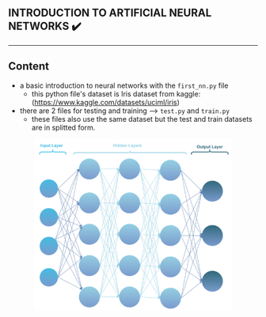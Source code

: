 ## INTRODUCTION TO ARTIFICIAL NEURAL NETWORKS :heavy_check_mark:

---

## Content
- a basic introduction to neural networks with the `first_nn.py` file
    - this python file's dataset is Iris dataset from kaggle: (https://www.kaggle.com/datasets/uciml/iris)
- there are 2 files for testing and training --> `test.py` and `train.py`
    - these files also use the same dataset but the test and train datasets are in splitted form.

<p align="center">
  <img width="400" src="NN.png">
</p>
